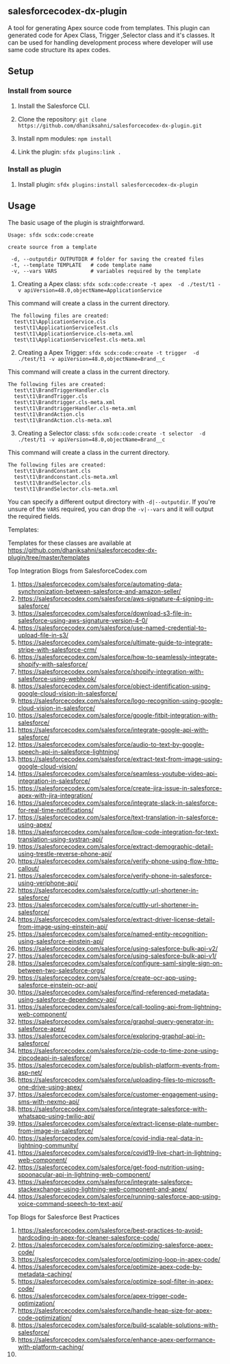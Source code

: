 ## salesforcecodex-dx-plugin

A tool for generating Apex source code from templates. This plugin can generated code for Apex Class, Trigger ,Selector class and it's classes. It can be used for handling development process where developer will use same code structure its apex codes.

## Setup

### Install from source

1. Install the Salesforce CLI.

2. Clone the repository: `git clone https://github.com/dhaniksahni/salesforcecodex-dx-plugin.git`

3. Install npm modules: `npm install`

4. Link the plugin: `sfdx plugins:link .`

### Install as plugin

1. Install plugin: `sfdx plugins:install salesforcecodex-dx-plugin`

## Usage

The basic usage of the plugin is straightforward.

```
Usage: sfdx scdx:code:create

create source from a template 

 -d, --outputdir OUTPUTDIR # folder for saving the created files
 -t, --template TEMPLATE   # code template name
 -v, --vars VARS           # variables required by the template

 ```

1. Creating a Apex class: `sfdx scdx:code:create -t apex  -d ./test/t1 -v apiVersion=48.0,objectName=ApplicationService`

This command will create a class in the current directory.

```
 The following files are created:
  test\t1\ApplicationService.cls
  test\t1\ApplicationServiceTest.cls
  test\t1\ApplicationService.cls-meta.xml
  test\t1\ApplicationServiceTest.cls-meta.xml

```
2. Creating a Apex Trigger: `sfdx scdx:code:create -t trigger  -d ./test/t1 -v apiVersion=48.0,objectName=Brand__c`

This command will create a class in the current directory.

```
The following files are created:
  test\t1\BrandTriggerHandler.cls
  test\t1\BrandTrigger.cls
  test\t1\Brandtrigger.cls-meta.xml
  test\t1\BrandtriggerHandler.cls-meta.xml
  test\t1\BrandAction.cls
  test\t1\BrandAction.cls-meta.xml

```

3. Creating a Selector class: `sfdx scdx:code:create -t selector  -d ./test/t1 -v apiVersion=48.0,objectName=Brand__c`

This command will create a class in the current directory.

```
The following files are created:
  test\t1\BrandConstant.cls
  test\t1\Brandconstant.cls-meta.xml
  test\t1\BrandSelector.cls
  test\t1\BrandSelector.cls-meta.xml

```

You can specify a different output directory with `-d|--outputdir`. If you're unsure of the `VARS` required, you can drop the `-v|--vars` and it will output the required fields.


Templates:

Templates for these classes are available at https://github.com/dhaniksahni/salesforcecodex-dx-plugin/tree/master/templates

Top Integration Blogs from SalesforceCodex.com

1. https://salesforcecodex.com/salesforce/automating-data-synchronization-between-salesforce-and-amazon-seller/
2. https://salesforcecodex.com/salesforce/aws-signature-4-signing-in-salesforce/
3. https://salesforcecodex.com/salesforce/download-s3-file-in-salesforce-using-aws-signature-version-4-0/
4. https://salesforcecodex.com/salesforce/use-named-credential-to-upload-file-in-s3/
5. https://salesforcecodex.com/salesforce/ultimate-guide-to-integrate-stripe-with-salesforce-crm/
6. https://salesforcecodex.com/salesforce/how-to-seamlessly-integrate-shopify-with-salesforce/
7. https://salesforcecodex.com/salesforce/shopify-integration-with-salesforce-using-webhook/
8. https://salesforcecodex.com/salesforce/object-identification-using-google-cloud-vision-in-salesforce/
9. https://salesforcecodex.com/salesforce/logo-recognition-using-google-cloud-vision-in-salesforce/
10. https://salesforcecodex.com/salesforce/google-fitbit-integration-with-salesforce/
11. https://salesforcecodex.com/salesforce/integrate-google-api-with-salesforce/
12. https://salesforcecodex.com/salesforce/audio-to-text-by-google-speech-api-in-salesforce-lightning/
13. https://salesforcecodex.com/salesforce/extract-text-from-image-using-google-cloud-vision/
14. https://salesforcecodex.com/salesforce/seamless-youtube-video-api-integration-in-salesforce/
15. https://salesforcecodex.com/salesforce/create-jira-issue-in-salesforce-apex-with-jira-integration/
16. https://salesforcecodex.com/salesforce/integrate-slack-in-salesforce-for-real-time-notifications/
17. https://salesforcecodex.com/salesforce/text-translation-in-salesforce-using-apex/
18. https://salesforcecodex.com/salesforce/low-code-integration-for-text-translation-using-systran-api/
19. https://salesforcecodex.com/salesforce/extract-demographic-detail-using-trestle-reverse-phone-api/
20. https://salesforcecodex.com/salesforce/verify-phone-using-flow-http-callout/
21. https://salesforcecodex.com/salesforce/verify-phone-in-salesforce-using-veriphone-api/
22. https://salesforcecodex.com/salesforce/cuttly-url-shortener-in-salesforce/
23. https://salesforcecodex.com/salesforce/cuttly-url-shortener-in-salesforce/
24. https://salesforcecodex.com/salesforce/extract-driver-license-detail-from-image-using-einstein-api/
25. https://salesforcecodex.com/salesforce/named-entity-recognition-using-salesforce-einstein-api/
26. https://salesforcecodex.com/salesforce/using-salesforce-bulk-api-v2/
27. https://salesforcecodex.com/salesforce/using-salesforce-bulk-api-v1/
28. https://salesforcecodex.com/salesforce/configure-saml-single-sign-on-between-two-salesforce-orgs/
29. https://salesforcecodex.com/salesforce/create-ocr-app-using-salesforce-einstein-ocr-api/
30. https://salesforcecodex.com/salesforce/find-referenced-metadata-using-salesforce-dependency-api/
31. https://salesforcecodex.com/salesforce/call-tooling-api-from-lightning-web-component/
32. https://salesforcecodex.com/salesforce/graphql-query-generator-in-salesforce-apex/
33. https://salesforcecodex.com/salesforce/exploring-graphql-api-in-salesforce/
34. https://salesforcecodex.com/salesforce/zip-code-to-time-zone-using-zipcodeapi-in-salesforce/
35. https://salesforcecodex.com/salesforce/publish-platform-events-from-asp-net/
36. https://salesforcecodex.com/salesforce/uploading-files-to-microsoft-one-drive-using-apex/
37. https://salesforcecodex.com/salesforce/customer-engagement-using-sms-with-nexmo-api/
38. https://salesforcecodex.com/salesforce/integrate-salesforce-with-whatsapp-using-twilio-api/
39. https://salesforcecodex.com/salesforce/extract-license-plate-number-from-image-in-salesforce/
40. https://salesforcecodex.com/salesforce/covid-india-real-data-in-lightning-community/
41. https://salesforcecodex.com/salesforce/covid19-live-chart-in-lightning-web-component/
42. https://salesforcecodex.com/salesforce/get-food-nutrition-using-spoonacular-api-in-lightning-web-component/
43. https://salesforcecodex.com/salesforce/integrate-salesforce-stackexchange-using-lightning-web-component-and-apex/
44. https://salesforcecodex.com/salesforce/running-salesforce-app-using-voice-command-speech-to-text-api/

Top Blogs for Salesforce Best Practices
1. https://salesforcecodex.com/salesforce/best-practices-to-avoid-hardcoding-in-apex-for-cleaner-salesforce-code/
2. https://salesforcecodex.com/salesforce/optimizing-salesforce-apex-code/
3. https://salesforcecodex.com/salesforce/optimizing-loop-in-apex-code/
4. https://salesforcecodex.com/salesforce/optimize-apex-code-by-metadata-caching/
5. https://salesforcecodex.com/salesforce/optimize-soql-filter-in-apex-code/
7. https://salesforcecodex.com/salesforce/apex-trigger-code-optimization/
8. https://salesforcecodex.com/salesforce/handle-heap-size-for-apex-code-optimization/
9. https://salesforcecodex.com/salesforce/build-scalable-solutions-with-salesforce/
10. https://salesforcecodex.com/salesforce/enhance-apex-performance-with-platform-caching/
11. 
